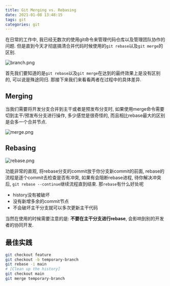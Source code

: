 ```yaml
---
title: Git Merging vs. Rebasing
date: 2021-01-08 13:48:15
tags: git
categories: git
---
```


在日常的工作中, 我已经无数次的使用git命令来管理代码仓库以及管理团队协作的问题. 但是直到今天才彻底搞清合并代码时候使用的`git rebase`以及`git merge`的区别.

![branch.png](https://wac-cdn.atlassian.com/dam/jcr:1523084b-d05a-4f5a-bd1a-01866ec09ca3/01%20A%20forked%20commit%20history.svg?cdnVersion=547)

<!-- more -->

首先我们要知道的是`git rebase`以及`git merge`在达到的最终效果上是没有区别的, 可以说是殊途同归. 那接下来我们来看看两者在过程中的具体差异.


## Merging

当我们需要将开发分支合并到主干或者是预发布分支时, 如果使用merge命令需要切到主干/预发布分支进行操作, 多少感觉是很奇怪的, 而且相比rebase最大的区别是会多一个合并节点.

![merge.png](https://wac-cdn.atlassian.com/dam/jcr:4639eeb8-e417-434a-a3f8-a972277fc66a/02%20Merging%20main%20into%20the%20feature%20branh.svg?cdnVersion=547)

## Rebasing

![rebase.png](https://wac-cdn.atlassian.com/dam/jcr:3bafddf5-fd55-4320-9310-3d28f4fca3af/03%20Rebasing%20the%20feature%20branch%20into%20main.svg?cdnVersion=547)

功能非常的直观, 将rebase分支的commit放于你分支新commit的前面, rebase的流程是逐个commit去检查是否有冲突, 如果有会阻断rebase进程, 待你解决冲突后, `git rebase --continue`继续流程直到结束. 那`rebase`有什么好处呢

- history没有被破坏
- 没有新增多余的commit节点
- 不会破坏主干分支就可以多次更新主干代码

当然在使用的时候需要注意的是: **不要在主干分支进行rebase**, 会影响到别的开发者的协同开发.

## 最佳实践

```sh
git checkout feature
git checkout -b temporary-branch
git rebase -i main
# [Clean up the history]
git checkout main
git merge temporary-branch
```